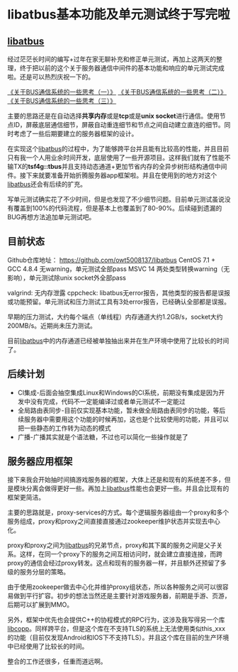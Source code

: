 libatbus基本功能及单元测试终于写完啦
======

[libatbus](https://github.com/owt5008137/libatbus)
------

经过茫茫长时间的编写+过年在家无聊补充和修正单元测试，再加上这两天的整理，终于把以前的这个关于服务器通信中间件的基本功能和响应的单元测试完成啦。还是可以热烈庆祝一下的。

[《关于BUS通信系统的一些思考（一）》](https://www.owent.net/r4DoG)
[《关于BUS通信系统的一些思考（二）》](https://www.owent.net/gCsOx)
[《关于BUS通信系统的一些思考（三）》](https://www.owent.net/V1j6B)

主要的思路还是在自动选择**共享内存**或是**tcp**或是**unix socket**进行通信。使用节点ID，屏蔽底层通信细节，屏蔽自动重连细节和节点之间自动建立直连的细节。同时考虑了一些后期要建立的服务器框架的设计。

在实现这个[libatbus](https://github.com/owt5008137/libatbus)的过程中，为了能够跨平台并且能有比较高的性能，并且目前只有我一个人用业余时间开发，底层使用了一些开源项目。这样我们就有了性能不输TX的**tsf4g::tbus**并且支持动态通道+更加节省内存的全异步树形结构通信中间件。接下来就要准备开始折腾服务器app框架啦。并且在使用到的地方对这个[libatbus](https://github.com/owt5008137/libatbus)还会有后续的扩充。

写单元测试确实花了不少时间，但是也发现了不少细节问题。目前单元测试虽说没有覆盖到100%的代码流程，但是基本上也覆盖到了80-90%。后续碰到遗漏的BUG再想方法追加单元测试吧。

目前状态
------
Github仓库地址： https://github.com/owt5008137/libatbus
CentOS 7.1 + GCC 4.8.4 无warning，单元测试全部pass
MSVC 14 两处类型转换warning（无影响），单元测试除unix socket外全部pass

valgrind: 无内存泄露
cppcheck: libatbus无error报告，其他类型的报告都是误报或功能预留。单元测试和压力测试工具有3处error报告，已经确认全部都是误报。

早期的压力测试，大约每个端点（单线程）内存通道大约1.2GB/s，socket大约200MB/s。近期尚未压力测试。

目前[libatbus](https://github.com/owt5008137/libatbus)中的内存通道已经被单独抽出来并在生产环境中使用了比较长的时间了。

后续计划
------
+ CI集成-后面会抽空集成Linux和Windows的CI系统，前期没有集成是因为开发中没有完成，代码不一定能编译过或者单元测试不一定能过
+ 全局路由表同步-目前仅实现基本功能，暂未做全局路由表同步的功能，等后续服务器中需要用这个功能的时候再加，这也是个比较使用的功能，并且可以把一些静态的工作转为动态的模式
+ 广播-广播其实就是个语法糖，不过也可以简化一些操作就是了

服务器应用框架
------
接下来我会开始抽时间搞游戏服务器的框架，大体上还是和现有的系统差不多，但是模块分离会做得更好一些。再加上[libatbus](https://github.com/owt5008137/libatbus)性能也会更好一些。并且会比现有的框架更简洁。

主要的思路就是，proxy-services的方式。每个逻辑服务器组由一个proxy和多个服务组成，proxy和proxy之间直接直接通过zookeeper维护状态并实现去中心化。

proxy和proxy之间为[libatbus](https://github.com/owt5008137/libatbus)的兄弟节点，proxy和其下属的服务之间是父子关系。这样，在同一个proxy下的服务之间互相访问时，就会建立直接连接，而跨proxy的通信会经过proxy转发。这点和现有的服务器一样，并且额外还预留了多级的服务分层的策略。

由于使用zookeeper做去中心化并维护proxy组状态，所以各种服务之间可以很容易做到平行扩容。初步的想法当然还是主要针对游戏服务器，前期是手游、页游，后期可以扩展到MMO。

另外，框架中优先也会提供C++的协程模式的RPC行为，这涉及我写得另一个库[libcopp](https://github.com/owt5008137/libcopp)。同样跨平台，但是这个库在不支持TLS的系统上无法使用类似this_xxx的功能（目前仅发现Android和IOS下不支持TLS）。并且这个库在目前的生产环境中已经使用了比较长的时间。

整合的工作还很多，任重而道远啊。
